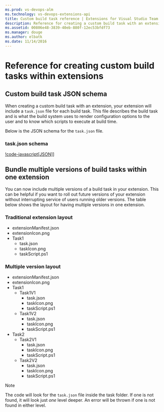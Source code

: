 ```yaml
---
ms.prod: vs-devops-alm
ms.technology: vs-devops-extensions-api
title: Custom build task reference | Extensions for Visual Studio Team Services
description: Reference for creating a custom build task with an extension in Visual Studio Team Services.
ms.assetid: 00806e48-3839-40eb-880f-12ec53bfdf73
ms.manager: douge
ms.author: elbatk
ms.date: 11/14/2016
---
```


# Reference for creating custom build tasks within extensions

## Custom build task JSON schema
When creating a custom build task with an extension, your extension will include a `task.json` file for each build task.
This file describes the build task and is what the build system uses to render configuration options to the user and to know which scripts to execute at build time.

Below is the JSON schema for the `task.json` file.

### task.json schema

[!code-javascript[JSON]](./_shared/build-task-schema.json)]

## Bundle multiple versions of build tasks within one extension
You can now include multiple versions of a build task in your extension. This can be helpful if you want to roll out
future versions of your extension without interrupting service of users running older versions. The table below shows the layout for having
multiple versions in one extension.

### Traditional extension layout

* extensionManifest.json
* extensionIcon.png
* Task1
    * task.json
    * taskIcon.png
    * taskScript.ps1

### Multiple version layout

* extensionManifest.json
* extensionIcon.png
* Task1
    * Task1V1
        * task.json
        * taskIcon.png
        * taskScript.ps1
    * Task1V2
        * task.json
        * taskIcon.png
        * taskScript.ps1    
* Task2
    * Task2V1
        * task.json
        * taskIcon.png
        * taskScript.ps1
    * Task2V2
        * task.json
        * taskIcon.png
        * taskScript.ps1
                    

>[!NOTE]
>The code will look for the `task.json` file inside the task folder. If one is not found, it will look just *one* level deeper.
>An error will be thrown if one is not found in either level.


